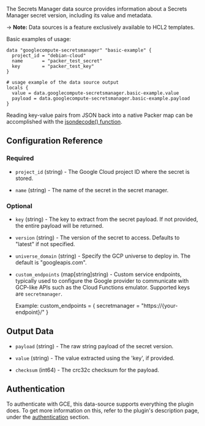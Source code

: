 The Secrets Manager data source provides information about a Secrets Manager secret version,
including its value and metadata.

-> **Note:** Data sources is a feature exclusively available to HCL2 templates.

Basic examples of usage:

```hcl
data "googlecompute-secretsmanager" "basic-example" {
  project_id = "debian-cloud"
  name       = "packer_test_secret"
  key        = "packer_test_key"
}

# usage example of the data source output
locals {
  value = data.googlecompute-secretsmanager.basic-example.value
  payload = data.googlecompute-secretsmanager.basic-example.payload
}
```

Reading key-value pairs from JSON back into a native Packer map can be accomplished
with the [jsondecode() function](/packer/docs/templates/hcl_templates/functions/encoding/jsondecode).

## Configuration Reference

### Required

<!-- Code generated from the comments of the Config struct in datasource/secretsmanager/data.go; DO NOT EDIT MANUALLY -->

- `project_id` (string) - The Google Cloud project ID where the secret is stored.

- `name` (string) - The name of the secret in the secret manager.

<!-- End of code generated from the comments of the Config struct in datasource/secretsmanager/data.go; -->


### Optional

<!-- Code generated from the comments of the Config struct in datasource/secretsmanager/data.go; DO NOT EDIT MANUALLY -->

- `key` (string) - The key to extract from the secret payload.
  If not provided, the entire payload will be returned.

- `version` (string) - The version of the secret to access. Defaults to "latest" if not specified.

- `universe_domain` (string) - Specify the GCP universe to deploy in. The default is "googleapis.com".

- `custom_endpoints` (map[string]string) - Custom service endpoints, typically used to configure the Google provider to
  communicate with GCP-like APIs such as the Cloud Functions emulator.
   Supported keys are `secretmanager`.
  
  Example:
    custom_endpoints = {
      secretmanager = "https://{your-endpoint}/"
    }

<!-- End of code generated from the comments of the Config struct in datasource/secretsmanager/data.go; -->


## Output Data

<!-- Code generated from the comments of the DatasourceOutput struct in datasource/secretsmanager/data.go; DO NOT EDIT MANUALLY -->

- `payload` (string) - The raw string payload of the secret version.

- `value` (string) - The value extracted using the 'key', if provided.

- `checksum` (int64) - The crc32c checksum for the payload.

<!-- End of code generated from the comments of the DatasourceOutput struct in datasource/secretsmanager/data.go; -->


## Authentication

To authenticate with GCE, this data-source supports everything the plugin does.
To get more information on this, refer to the plugin's description page, under
the [authentication](/packer/integrations/hashicorp/googlecompute#authentication) section.
